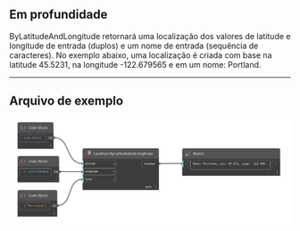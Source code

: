 ## Em profundidade
ByLatitudeAndLongitude retornará uma localização dos valores de latitude e longitude de entrada (duplos) e um nome de entrada (sequência de caracteres). No exemplo abaixo, uma localização é criada com base na latitude 45.5231, na longitude -122.679565 e em um nome: Portland.
___
## Arquivo de exemplo

![ByLatitudeAndLongitude](./DynamoUnits.Location.ByLatitudeAndLongitude_img.jpg)

